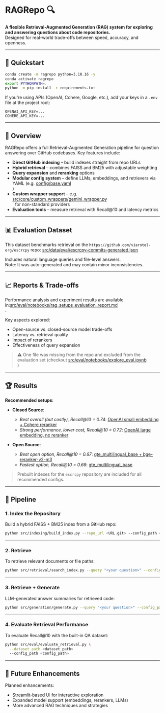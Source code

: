 
# RAGRepo 🔍

**A flexible Retrieval-Augmented Generation (RAG) system for exploring and answering questions about code repositories.**  
Designed for real-world trade-offs between speed, accuracy, and openness.

---

## 🚀 Quickstart

```bash
conda create -n ragrepo python=3.10.16 -y
conda activate ragrepo
export PYTHONPATH=.
python -m pip install -r requirements.txt
```

If you're using APIs (OpenAI, Cohere, Google, etc.), add your keys in a `.env` file at the project root:

```
OPENAI_API_KEY=...
COHERE_API_KEY=...
```

---

## 🧠 Overview

RAGRepo offers a full Retrieval-Augmented Generation pipeline for question answering over GitHub codebases. Key features include:

- **Direct GitHub indexing** – build indexes straight from repo URLs  
- **Hybrid retrieval** – combines FAISS and BM25 with adjustable weighting  
- **Query expansion** and **reranking** options  
- **Modular config system** – define LLMs, embeddings, and retrievers via YAML (e.g. [config/base.yaml](https://github.com/mallahova/RAGRepo/blob/main/config/base.yaml)  
)  
- **Custom wrapper support** – e.g. [src/core/custom_wrappers/gemini_wrapper.py](https://github.com/mallahova/RAGRepo/blob/main/src/core/custom_wrappers/gemini_wrapper.py)  
` for non-standard providers  
- **Evaluation tools** – measure retrieval with Recall@10 and latency metrics


---

## 📊 Evaluation Dataset

This dataset benchmarks retrieval on the `https://github.com/viarotel-org/escrcpy` repo: [src/data/eval/escrcpy-commits-generated.json](https://github.com/mallahova/RAGRepo/blob/main/src/data/eval/escrcpy-commits-generated.json)  
 
Includes natural language queries and file-level answers.  
Note: It was auto-generated and may contain minor inconsistencies.

---

## 📈 Reports & Trade-offs

Performance analysis and experiment results are available in:[src/eval/notebooks/rag_setups_evaluation_report.md](https://github.com/mallahova/RAGRepo/blob/main/src/eval/notebooks/rag_setups_evaluation_report.md)  
.


Key aspects explored:

- Open-source vs. closed-source model trade-offs  
- Latency vs. retrieval quality  
- Impact of rerankers  
- Effectiveness of query expansion

> ⚠️ One file was missing from the repo and excluded from the evaluation set (checkout  [src/eval/notebooks/explore_eval.ipynb](https://github.com/mallahova/RAGRepo/blob/main/src/eval/notebooks/explore_eval.ipynb)  
)

---

## 🏆 Results

**Recommended setups:**

- **Closed Source**:
  - *Best overall (but costly), Recall@10 = 0.74*: [OpenAI small embedding + Cohere reranker](https://github.com/mallahova/RAGRepo/blob/main/config/closed_source/best_performance_with_reranker.yaml)  
  - *Strong performance, lower cost, Recall@10 = 0.72*: [OpenAI large embedding, no reranker](https://github.com/mallahova/RAGRepo/blob/main/config/closed_source/high_performance_no_reranker.yaml)

- **Open Source**:
  - *Best open option, Recall@10 = 0.67*: [gte_multilingual_base + bge-reranker-v2-m3](https://github.com/mallahova/RAGRepo/blob/main/config/open_source/decent_performance_with_reranker.yaml)  
  - *Fastest option, Recall@10 = 0.66*: [gte_multilingual_base](https://github.com/mallahova/RAGRepo/blob/main/config/open_source/lightweight_no_reranker.yaml)


> Prebuilt indexes for the `escrcpy` repository are included for all recommended configs.

---

## 🔄 Pipeline

### 1. Index the Repository

Build a hybrid FAISS + BM25 index from a GitHub repo:

```bash
python src/indexing/build_index.py --repo_url <URL.git> --config_path <config_path>
```

---

### 2. Retrieve

To retrieve relevant documents or file paths:

```bash
python src/retrieval/search_index.py --query "<your question>" --config_path <config_path>
```

---

### 3. Retrieve + Generate

LLM-generated answer summaries for retrieved code:

```bash
python src/generation/generate.py --query "<your question>" --config_path <config_path>
```

---

### 4. Evaluate Retrieval Performance

To evaluate Recall@10 with the built-in QA dataset:

```bash
python src/eval/evaluate_retrieval.py \
  --dataset_path <dataset_path>
  --config_path <config_path>
```

---
## 🌱 Future Enhancements

Planned enhancements:

- Streamlit-based UI for interactive exploration  
- Expanded model support (embeddings, rerankers, LLMs)  
- More advanced RAG techniques and strategies
